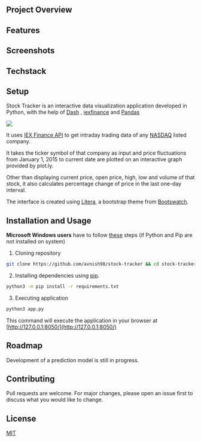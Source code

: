 ## Project Overview
## Features
## Screenshots
## Techstack
## Setup


Stock Tracker is an interactive data visualization application developed in Python, with the help of [Dash](https://github.com/plotly/dash) ,                   [iexfinance](https://github.com/addisonlynch/iexfinance) and [Pandas](https://github.com/pandas-dev/pandas)

<img style=" display: block;
     max-width: 100%;
    height: auto;
    margin: auto;
    float: none!important;" src="demo/demo.gif">  

It uses [IEX Finance API](https://iextrading.com/developer/) to get intraday trading data of any [NASDAQ](https://www.nasdaq.com/) listed company.  

It takes the ticker symbol of that company as input and price fluctuations from January 1, 2015 to current date are plotted on an interactive graph provided by plot.ly.

Other than displaying current price, open price, high, low and volume of that stock, it also calculates percentage change of price in the last one-day interval.  

The interface is created using [Litera](https://bootswatch.com/litera/), a bootstrap theme from [Bootswatch](https://bootswatch.com/litera/).

## Installation and Usage

**Microsoft Windows users** have to follow [these](/WININSTALL.md) steps (if Python and Pip are not installed on system)


1. Cloning repository
```bash
git clone https://github.com/avnish98/stock-tracker && cd stock-tracker/
```  

2. Installing dependencies using [pip](https://pip.pypa.io/en/stable/). 
```bash
python3 -m pip install -r requirements.txt
```  


3. Executing application 

```bash
python3 app.py
``` 
This command will execute the application in your browser at [http://127.0.0.1:8050/](http://127.0.0.1:8050/)



## Roadmap

Development of a prediction model is still in progress. 

## Contributing
Pull requests are welcome. For major changes, please open an issue first to discuss what you would like to change.

## License
[MIT](https://choosealicense.com/licenses/mit/)